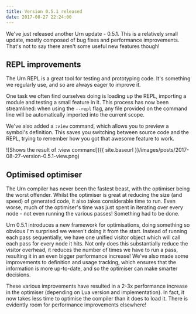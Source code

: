 ```yaml
---
title: Version 0.5.1 released
date: 2017-08-27 22:24:00
---
```


We've just released another Urn update - 0.5.1. This is a relatively small update, mostly composed of bug fixes and
performance improvements. That's not to say there aren't some useful new features though!

## REPL improvements
The Urn REPL is a great tool for testing and prototyping code. It's something we regularly use, and so are always eager
to improve it.

One task we often find ourselves doing is loading up the REPL, importing a module and testing a small feature in
it. This process has now been streamlined: when using the `--repl` flag, any file provided on the command line will be
automatically imported into the current scope.

We've also added a `:view` command, which allows you to preview a symbol's definition. This saves you switching between
source code and the REPL, trying to remember how you got that awesome feature to work.

![Shows the result of :view command]({{ site.baseurl }}/images/posts/2017-08-27-version-0.5.1-view.png)

## Optimised optimiser
The Urn compiler has never been the fastest beast, with the optimiser being the worst offender. Whilst the optimiser is
great at reducing the size (and speed) of generated code, it also takes considerable time to run. Even worse, much of
the optimiser's time was just spent in iterating over every node - not even running the various passes! Something had to
be done.

Urn 0.5.1 introduces a new framework for optimisations, doing something so obvious I'm surprised we weren't doing it
from the start. Instead of running each pass sequentially, we have one unified visitor object which will call each pass
for every node it hits. Not only does this substantially reduce the visitor overhead, it reduces the number of times we
have to run a pass, resulting it in an even bigger performance increase! We've also made some improvements to definition
and usage tracking, which ensures that the information is more up-to-date, and so the optimiser can make smarter
decisions.

These various improvements have resulted in a 2-3x performance increase in the optimiser (depending on Lua version and
implementation). In fact, it now takes less time to optimise the compiler than it does to load it. There is evidently
room for performance improvements elsewhere!

